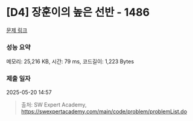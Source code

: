 # [D4] 장훈이의 높은 선반 - 1486 

[문제 링크](https://swexpertacademy.com/main/code/problem/problemDetail.do?contestProbId=AV2b7Yf6ABcBBASw) 

### 성능 요약

메모리: 25,216 KB, 시간: 79 ms, 코드길이: 1,223 Bytes

### 제출 일자

2025-05-20 14:57



> 출처: SW Expert Academy, https://swexpertacademy.com/main/code/problem/problemList.do